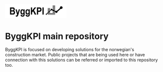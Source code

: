<img src="Documents/Logo Black.png" alt="ByggKPI Logo" style="width: 200px" />  

# **ByggKPI main repository** 

ByggKPI is focused on developing solutions for the norwegian's construction market. Public projects that are being used here or have connection with this solutions can be referred or imported to this repository too.
